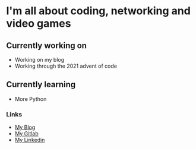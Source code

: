 # I'm all about coding, networking and video games

## Currently working on

- Working on my blog
- Working through the 2021 advent of code

## Currently learning

- More Python

### Links

- [My Blog](https://zacharyranes.github.io/)
- [My Gitlab](https://gitlab.com/ZacharyRanes)
- [My Linkedin](https://www.linkedin.com/in/zachary-ranes/)
